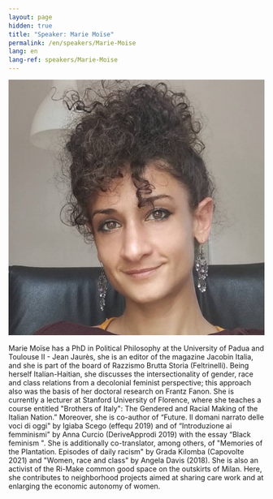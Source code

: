 ```yaml
---
layout: page
hidden: true
title: "Speaker: Marie Moïse"
permalink: /en/speakers/Marie-Moise
lang: en
lang-ref: speakers/Marie-Moise
---
```


![Marie Moïse](/assets/speakers/Marie-Moise.jpg)

Marie Moïse has a PhD in Political Philosophy at the University of Padua and Toulouse II - Jean Jaurès, she is an editor of the magazine Jacobin Italia, and she is part of the board of Razzismo Brutta Storia (Feltrinelli). Being herself Italian-Haitian, she discusses the intersectionality of gender, race and class relations from a decolonial feminist perspective; this approach also was the basis of her doctoral research on Frantz Fanon. She is currently a lecturer at Stanford University of Florence, where she teaches a course entitled "Brothers of Italy": The Gendered and Racial Making of the Italian Nation.” Moreover, she is co-author of “Future. Il domani narrato delle voci di oggi" by Igiaba Scego (effequ 2019) and of “Introduzione ai femminismi" by Anna Curcio (DeriveApprodi 2019) with the essay “Black feminism ". She is additionally co-translator, among others, of "Memories of the Plantation. Episodes of daily racism" by Grada Kilomba (Capovolte 2021) and "Women, race and class" by Angela Davis (2018). She is also an activist of the Ri-Make common good space on the outskirts of Milan. Here, she contributes to neighborhood projects aimed at sharing care work and at enlarging the economic autonomy of women.
